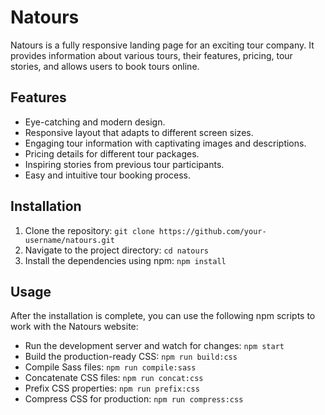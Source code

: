 # Natours
Natours is a fully responsive landing page for an exciting tour company. It provides information about various tours, their features, pricing, tour stories, and allows users to book tours online.

## Features
* Eye-catching and modern design.
* Responsive layout that adapts to different screen sizes.
* Engaging tour information with captivating images and descriptions.
* Pricing details for different tour packages.
* Inspiring stories from previous tour participants.
* Easy and intuitive tour booking process.

## Installation
1. Clone the repository: `git clone https://github.com/your-username/natours.git`
2. Navigate to the project directory: `cd natours`
3. Install the dependencies using npm: `npm install`

## Usage
After the installation is complete, you can use the following npm scripts to work with the Natours website:

* Run the development server and watch for changes: `npm start` 
* Build the production-ready CSS: `npm run build:css`
* Compile Sass files: `npm run compile:sass`
* Concatenate CSS files: `npm run concat:css`
* Prefix CSS properties: `npm run prefix:css`
* Compress CSS for production: `npm run compress:css`